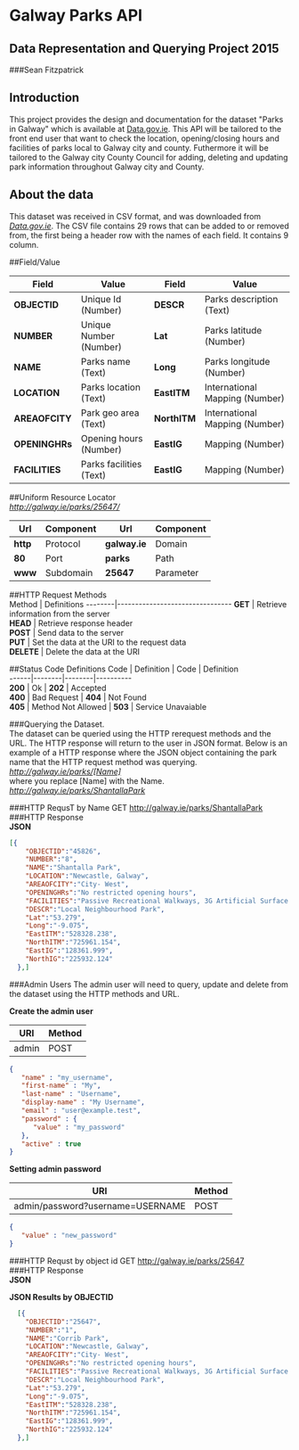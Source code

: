 # Galway Parks API
## Data Representation and Querying Project 2015
###Sean Fitzpatrick

## Introduction    
This project provides the design and documentation for the dataset "Parks in Galway" which is available at [Data.gov.ie](http://data.gov.ie). This API will be tailored to the front end user that want to check the location, opening/closing hours and facilities of parks local to Galway city and county. Futhermore it will be tailored to the Galway city County Council for adding, deleting and updating park information throughout Galway city and County.

## About the data
This dataset was received in CSV format, and was downloaded from [*Data.gov.ie*](https://data.gov.ie/dataset/parks-in-galway-city).
The CSV file contains 29 rows that can be added to or removed from, the first being a header row with the names of each field. It contains 9 column.

##Field/Value

Field | Value | Field | Value
------|---------|---------|-----------
**OBJECTID** | Unique Id (Number) | **DESCR** | Parks description (Text)
**NUMBER** | Unique Number (Number) | **Lat** | Parks latitude (Number)
**NAME** | Parks name (Text) | **Long** | Parks longitude (Number)
**LOCATION** | Parks location (Text) | **EastITM** | International Mapping (Number)
**AREAOFCITY** | Park geo area (Text) | **NorthITM** | International Mapping (Number)
**OPENINGHRs** | Opening hours (Number) | **EastIG** | Mapping (Number)
**FACILITIES** | Parks facilities (Text) | **EastIG** | Mapping (Number)

##Uniform Resource Locator     
*http://galway.ie/parks/25647/*   

Url | Component | Url | Component
-----------|----------|----------|-----------        
**http** | Protocol | **galway.ie** | Domain     
**80** | Port | **parks** | Path     
**www** | Subdomain | **25647** | Parameter       
  
##HTTP Request Methods  
Method | Definitions
--------|--------------------------------
**GET** | Retrieve information from the server  
**HEAD** | Retrieve response header   
**POST** | Send data to the server       
**PUT** | Set the data at the URI to the request data   
**DELETE** | Delete the data at the URI

##Status Code Definitions
Code | Definition | Code | Definition     
------|--------|--------|----------      
**200** | Ok | **202** | Accepted    
**400** | Bad Request | **404** | Not Found    
**405** | Method Not Allowed | **503** | Service Unavaiable   


###Querying the Dataset.  
The dataset can be queried using the  HTTP rerequest methods and the URL. The HTTP response will return to the user in JSON format. Below is an example of a HTTP response where the JSON object containing the park name that the HTTP request method was querying.
*http://galway.ie/parks/[Name]*   
where you replace [Name] with the Name.  
*http://galway.ie/parks/ShantallaPark*   

###HTTP RequsT by Name
GET http://galway.ie/parks/ShantallaPark   
###HTTP Response   
**JSON** 
```json   
[{      
    "OBJECTID":"45826",   
    "NUMBER":"8",   
    "NAME":"Shantalla Park",   
    "LOCATION":"Newcastle, Galway",   
    "AREAOFCITY":"City- West",   
    "OPENINGHRs":"No restricted opening hours",   
    "FACILITIES":"Passive Recreational Walkways, 3G Artificial Surface Pitch, Multi- Use Games Area(MUGA), Planting areas with flowers, sh",   
    "DESCR":"Local Neighbourhood Park",   
    "Lat":"53.279",   
    "Long":"-9.075",   
    "EastITM":"528328.238",   
    "NorthITM":"725961.154",   
    "EastIG":"128361.999",   
    "NorthIG":"225932.124"   
  },]   
  ```
  
###Admin Users
The admin user will need to query, update and delete from the dataset using the HTTP methods and URL. 

**Create the admin user**

URI | Method    
----|-------    
admin | POST    
```json
{
   "name" : "my_username",
   "first-name" : "My",
   "last-name" : "Username",
   "display-name" : "My Username",
   "email" : "user@example.test",
   "password" : {
      "value" : "my_password"
   },
   "active" : true
}
```
**Setting admin password**

URI | Method    
----|-------    
admin/password?username=USERNAME | POST   
```json
{
   "value" : "new_password"
}
```


###HTTP Requst by object id 
GET http://galway.ie/parks/25647  
###HTTP Response   
**JSON** 
  
  
  **JSON Results by OBJECTID**     
```json   
  [{      
    "OBJECTID":"25647",   
    "NUMBER":"1",   
    "NAME":"Corrib Park",   
    "LOCATION":"Newcastle, Galway",   
    "AREAOFCITY":"City- West",   
    "OPENINGHRs":"No restricted opening hours",   
    "FACILITIES":"Passive Recreational Walkways, 3G Artificial Surface Pitch, Multi- Use Games Area(MUGA), Planting areas with flowers, sh",   
    "DESCR":"Local Neighbourhood Park",   
    "Lat":"53.279",   
    "Long":"-9.075",   
    "EastITM":"528328.238",   
    "NorthITM":"725961.154",   
    "EastIG":"128361.999",   
    "NorthIG":"225932.124"   
  },]       
  ```

